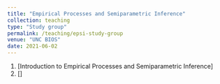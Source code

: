 ```yaml
---
title: "Empirical Processes and Semiparametric Inference"
collection: teaching
type: "Study group"
permalink: /teaching/epsi-study-group
venue: "UNC BIOS"
date: 2021-06-02
---
```


1. [Introduction to Empirical Processes and Semiparametric Inference]
1. []


